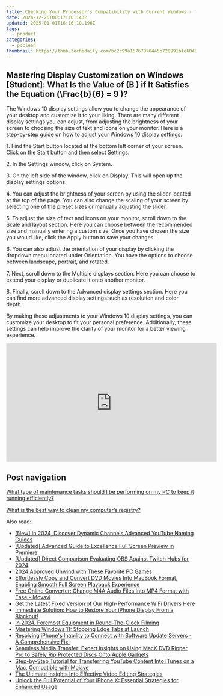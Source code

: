 ```yaml
---
title: Checking Your Processor's Compatibility with Current Windows - Tips From YL Computing
date: 2024-12-26T00:17:10.143Z
updated: 2025-01-01T16:16:10.196Z
tags:
  - product
categories:
  - pcclean
thumbnail: https://thmb.techidaily.com/bc2c99a15767970445b720991bfe6049016a7b4219485f8b4e5eef1b59d8c9e2.jpg
---
```


## Mastering Display Customization on Windows [Student]: What Is the Value of \(B \) if It Satisfies the Equation \(\Frac{b}{6} = 9 \)?

The Windows 10 display settings allow you to change the appearance of your desktop and customize it to your liking. There are many different display settings you can adjust, from adjusting the brightness of your screen to choosing the size of text and icons on your monitor. Here is a step-by-step guide on how to adjust your Windows 10 display settings. 

1\. Find the Start button located at the bottom left corner of your screen. Click on the Start button and then select Settings.

2\. In the Settings window, click on System.

3\. On the left side of the window, click on Display. This will open up the display settings options. 

4\. You can adjust the brightness of your screen by using the slider located at the top of the page. You can also change the scaling of your screen by selecting one of the preset sizes or manually adjusting the slider.

5\. To adjust the size of text and icons on your monitor, scroll down to the Scale and layout section. Here you can choose between the recommended size and manually entering a custom size. Once you have chosen the size you would like, click the Apply button to save your changes.

6\. You can also adjust the orientation of your display by clicking the dropdown menu located under Orientation. You have the options to choose between landscape, portrait, and rotated.

7\. Next, scroll down to the Multiple displays section. Here you can choose to extend your display or duplicate it onto another monitor.

8\. Finally, scroll down to the Advanced display settings section. Here you can find more advanced display settings such as resolution and color depth. 

By making these adjustments to your Windows 10 display settings, you can customize your desktop to fit your personal preference. Additionally, these settings can help improve the clarity of your monitor for a better viewing experience.

<!-- affiliate ads begin -->
<iframe width="560" height="315" src="https://www.youtube.com/embed/T-ssCD10v2M?si=WVWGNayUiCAkMZzZ" title="YouTube video player" frameborder="0" allow="accelerometer; autoplay; clipboard-write; encrypted-media; gyroscope; picture-in-picture; web-share" referrerpolicy="strict-origin-when-cross-origin" allowfullscreen></iframe>
<!-- affiliate ads end -->

## Post navigation

[What type of maintenance tasks should I be performing on my PC to keep it running efficiently?](https://tools.techidaily.com/pcclean/products/)

[What is the best way to clean my computer’s registry?](https://tools.techidaily.com/pcclean/products/)

<ins class="adsbygoogle"
     style="display:block"
     data-ad-format="autorelaxed"
     data-ad-client="ca-pub-7571918770474297"
     data-ad-slot="1223367746"></ins>

<ins class="adsbygoogle"
     style="display:block"
     data-ad-client="ca-pub-7571918770474297"
     data-ad-slot="8358498916"
     data-ad-format="auto"
     data-full-width-responsive="true"></ins>

<span class="atpl-alsoreadstyle">Also read:</span>
<div><ul>
<li><a href="https://eaxpv-info.techidaily.com/new-in-2024-discover-dynamic-channels-advanced-youtube-naming-guides/"><u>[New] In 2024, Discover Dynamic Channels Advanced YouTube Naming Guides</u></a></li>
<li><a href="https://fox-glue.techidaily.com/updated-advanced-guide-to-excellence-full-screen-preview-in-premiere/"><u>[Updated] Advanced Guide to Excellence Full Screen Preview in Premiere</u></a></li>
<li><a href="https://desktop-recording.techidaily.com/updated-direct-comparison-evaluating-obs-against-twitch-hubs-for-2024/"><u>[Updated] Direct Comparison Evaluating OBS Against Twitch Hubs for 2024</u></a></li>
<li><a href="https://screen-video-capture.techidaily.com/2024-approved-unwind-with-these-favorite-pc-games/"><u>2024 Approved Unwind with These Favorite PC Games</u></a></li>
<li><a href="https://discover-amazing.techidaily.com/effortlessly-copy-and-convert-dvd-movies-into-macbook-format-enabling-smooth-full-screen-playback-experience/"><u>Effortlessly Copy and Convert DVD Movies Into MacBook Format, Enabling Smooth Full Screen Playback Experience</u></a></li>
<li><a href="https://win11-tips.techidaily.com/free-online-converter-change-m4a-audio-files-into-mp4-format-with-ease-movavi/"><u>Free Online Converter: Change M4A Audio Files Into MP4 Format with Ease - Movavi</u></a></li>
<li><a href="https://driver-download.techidaily.com/get-the-latest-fixed-version-of-our-high-performance-wifi-drivers-here/"><u>Get the Latest Fixed Version of Our High-Performance WiFi Drivers Here</u></a></li>
<li><a href="https://discover-amazing.techidaily.com/immediate-solution-how-to-restore-your-iphone-display-from-a-blackout/"><u>Immediate Solution: How to Restore Your iPhone Display From a Blackout!</u></a></li>
<li><a href="https://some-techniques.techidaily.com/in-2024-foremost-equipment-in-round-the-clock-filming/"><u>In 2024, Foremost Equipment in Round-The-Clock Filming</u></a></li>
<li><a href="https://win11-tips.techidaily.com/mastering-windows-11-stopping-edge-tabs-at-launch/"><u>Mastering Windows 11: Stopping Edge Tabs at Launch</u></a></li>
<li><a href="https://discover-amazing.techidaily.com/resolving-iphones-inability-to-connect-with-software-update-servers-a-comprehensive-fix/"><u>Resolving iPhone's Inability to Connect with Software Update Servers - A Comprehensive Fix!</u></a></li>
<li><a href="https://discover-amazing.techidaily.com/seamless-media-transfer-expert-insights-on-using-macx-dvd-ripper-pro-to-safely-rip-protected-discs-onto-apple-gadgets/"><u>Seamless Media Transfer: Expert Insights on Using MacX DVD Ripper Pro to Safely Rip Protected Discs Onto Apple Gadgets</u></a></li>
<li><a href="https://discover-amazing.techidaily.com/step-by-step-tutorial-for-transferring-youtube-content-into-itunes-on-a-mac-compatible-with-mojave/"><u>Step-by-Step Tutorial for Transferring YouTube Content Into iTunes on a Mac, Compatible with Mojave</u></a></li>
<li><a href="https://discover-amazing.techidaily.com/the-ultimate-insights-into-effective-video-editing-strategies/"><u>The Ultimate Insights Into Effective Video Editing Strategies</u></a></li>
<li><a href="https://discover-amazing.techidaily.com/unlock-the-full-potential-of-your-iphone-x-essential-strategies-for-enhanced-usage/"><u>Unlock the Full Potential of Your iPhone X: Essential Strategies for Enhanced Usage</u></a></li>
</ul></div>

